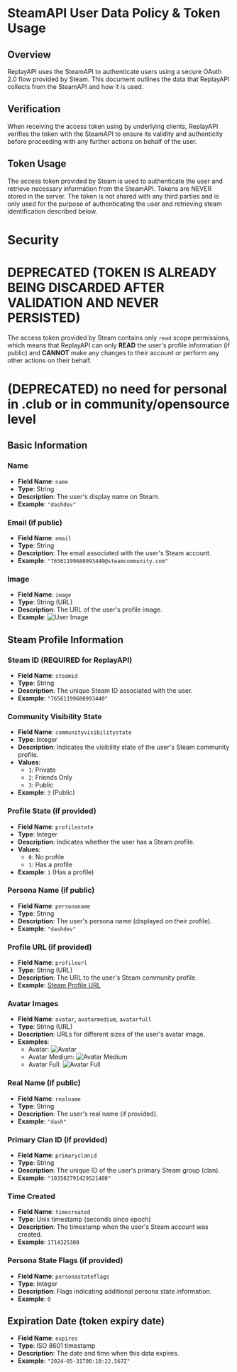 # SteamAPI User Data Policy & Token Usage

## Overview
ReplayAPI uses the SteamAPI to authenticate users using a secure OAuth 2.0 flow provided by Steam. This document outlines the data that ReplayAPI collects from the SteamAPI and how it is used.

## Verification
When receiving the access token using by underlying clients, ReplayAPI verifies the token with the SteamAPI to ensure its validity and authenticity before proceeding with any further actions on behalf of the user.

## Token Usage
The access token provided by Steam is used to authenticate the user and retrieve necessary information from the SteamAPI. Tokens are NEVER stored in the server. The token is not shared with any third parties and is only used for the purpose of authenticating the user and retrieving steam identification described below.

# Security
# DEPRECATED (TOKEN IS ALREADY BEING DISCARDED AFTER VALIDATION AND NEVER PERSISTED)
The access token provided by Steam contains only `read` scope permissions, which means that ReplayAPI can only **READ** the user's profile information (if public) and **CANNOT** make any changes to their account or perform any other actions on their behalf.

# (DEPRECATED) no need for personal in .club or in community/opensource level
## Basic Information 
### Name
- **Field Name**: `name`
- **Type**: String
- **Description**: The user's display name on Steam.
- **Example**: `"dashdev"`

### Email (if public)
- **Field Name**: `email`
- **Type**: String
- **Description**: The email associated with the user's Steam account.
- **Example**: `"76561199680993440@steamcommunity.com"`

### Image
- **Field Name**: `image`
- **Type**: String (URL)
- **Description**: The URL of the user's profile image.
- **Example**: ![User Image](https://avatars.steamstatic.com/616bba1f7b8dd6adca4fe7ddd1b1af81933642a2_full.jpg)

## Steam Profile Information

### Steam ID (REQUIRED for ReplayAPI)
- **Field Name**: `steamid`
- **Type**: String
- **Description**: The unique Steam ID associated with the user.
- **Example**: `"76561199680993440"`

### Community Visibility State
- **Field Name**: `communityvisibilitystate`
- **Type**: Integer
- **Description**: Indicates the visibility state of the user's Steam community profile.
- **Values**:
    - `1`: Private
    - `2`: Friends Only
    - `3`: Public
- **Example**: `3` (Public)

### Profile State (if provided)
- **Field Name**: `profilestate`
- **Type**: Integer
- **Description**: Indicates whether the user has a Steam profile.
- **Values**:
    - `0`: No profile
    - `1`: Has a profile
- **Example**: `1` (Has a profile)

### Persona Name (if public)
- **Field Name**: `personaname`
- **Type**: String
- **Description**: The user's persona name (displayed on their profile).
- **Example**: `"dashdev"`

### Profile URL (if provided)
- **Field Name**: `profileurl`
- **Type**: String (URL)
- **Description**: The URL to the user's Steam community profile.
- **Example**: [Steam Profile URL](https://steamcommunity.com/id/d_ash_io/)

### Avatar Images
- **Field Name**: `avatar`, `avatarmedium`, `avatarfull`
- **Type**: String (URL)
- **Description**: URLs for different sizes of the user's avatar image.
- **Examples**:
    - Avatar: ![Avatar](https://avatars.steamstatic.com/616bba1f7b8dd6adca4fe7ddd1b1af81933642a2.jpg)
    - Avatar Medium: ![Avatar Medium](https://avatars.steamstatic.com/616bba1f7b8dd6adca4fe7ddd1b1af81933642a2_medium.jpg)
    - Avatar Full: ![Avatar Full](https://avatars.steamstatic.com/616bba1f7b8dd6adca4fe7ddd1b1af81933642a2_full.jpg)

### Real Name (if public)
- **Field Name**: `realname`
- **Type**: String
- **Description**: The user's real name (if provided).
- **Example**: `"dash"`

### Primary Clan ID (if provided)
- **Field Name**: `primaryclanid`
- **Type**: String
- **Description**: The unique ID of the user's primary Steam group (clan).
- **Example**: `"103582791429521408"`

### Time Created
- **Field Name**: `timecreated`
- **Type**: Unix timestamp (seconds since epoch)
- **Description**: The timestamp when the user's Steam account was created.
- **Example**: `1714325308`

### Persona State Flags (if provided)
- **Field Name**: `personastateflags`
- **Type**: Integer
- **Description**: Flags indicating additional persona state information.
- **Example**: `0`

## Expiration Date  (token expiry date) 
- **Field Name**: `expires`
- **Type**: ISO 8601 timestamp
- **Description**: The date and time when this data expires.
- **Example**: `"2024-05-31T00:10:22.567Z"`
